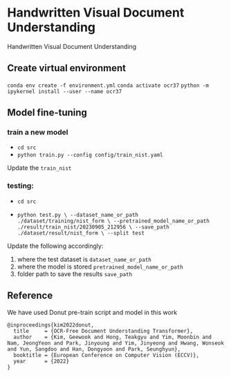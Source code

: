 # Handwritten Visual Document Understanding

Handwritten Visual Document Understanding

## Create virtual environment

`conda env create -f environment.yml`
`conda activate ocr37`
`python -m ipykernel install --user --name ocr37`

## Model fine-tuning

### train a new model

- `cd src`
- `python train.py --config config/train_nist.yaml`

Update the `train_nist`


### testing:

- `cd src`

- `python test.py \
--dataset_name_or_path  ./dataset/training/nist_form \
--pretrained_model_name_or_path ./result/train_nist/20230905_212956 \
--save_path ./dataset/result/nist_form \
--split test`

Update the following accordingly: 

1. where the test dataset is `dataset_name_or_path` 
2. where the model is stored `pretrained_model_name_or_path`
3. folder path to save the results `save_path`

## Reference

We have used Donut pre-train script and model in this work

```
@inproceedings{kim2022donut,
  title     = {OCR-Free Document Understanding Transformer},
  author    = {Kim, Geewook and Hong, Teakgyu and Yim, Moonbin and Nam, JeongYeon and Park, Jinyoung and Yim, Jinyeong and Hwang, Wonseok and Yun, Sangdoo and Han, Dongyoon and Park, Seunghyun},
  booktitle = {European Conference on Computer Vision (ECCV)},
  year      = {2022}
}
```
